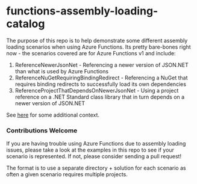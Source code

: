 # functions-assembly-loading-catalog
The purpose of this repo is to help demonstrate some different assembly loading scenarios when using Azure Functions. Its pretty bare-bones right now - the scenarios covered are for Azure Functions v1 and include:

1. ReferenceNewerJsonNet - Referencing a newer version of JSON.NET than what is used by Azure Functions
2. ReferenceNuGetRequiringBindingRedirect - Referencing a NuGet that requires binding redirects to successfully load its own dependencies
3. ReferenceProjectThatDependsOnNewerJsonNet - Using a project reference on a .NET Standard class library that in turn depends on a newer version of JSON.NET

See [here](https://github.com/Azure/azure-functions-host/issues/992#issuecomment-366396738) for some additional context.

### Contributions Welcome

If you are having trouble using Azure Functions due to assembly loading issues, please take a look at the examples in this repo to see if your scenario is represented. If not, please consider sending a pull request!

The format is to use a separate directory + solution for each scenario as often a given scenario requires multiple projects.

